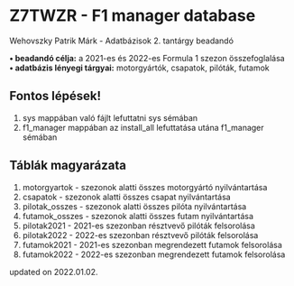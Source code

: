 # Z7TWZR - F1 manager database
Wehovszky Patrik Márk - Adatbázisok 2. tantárgy beadandó

**• beadandó célja:** a 2021-es és 2022-es Formula 1 szezon összefoglalása  
**• adatbázis lényegi tárgyai:** motorgyártók, csapatok, pilóták, futamok

Fontos lépések!
-
1. sys mappában való fájlt lefuttatni sys sémában
2. f1_manager mappában az install_all lefuttatása utána f1_manager sémában 

Táblák magyarázata
-
1. motorgyartok - szezonok alatti összes motorgyártó nyilvántartása
2. csapatok - szezonok alatti összes csapat nyilvántartása
3. pilotak_osszes - szezonok alatti összes pilóta nyilvántartása
4. futamok_osszes - szezonok alatti összes futam nyilvántartása
5. pilotak2021 - 2021-es szezonban résztvevő pilóták felsorolása
6. pilotak2022 - 2022-es szezonban résztvevő pilóták felsorolása
7. futamok2021 - 2021-es szezonban megrendezett futamok felsorolása
8. futamok2022 - 2022-es szezonban megrendezett futamok felsorolása

updated on 2022.01.02.

